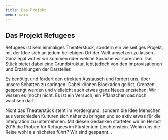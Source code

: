 ```yaml
---
title: Das Projekt
menu: main
---
```


## Das Projekt Refugees

Refugees ist kein einmaliges Theaterstück, sondern ein vielseitiges Projekt, mit der Idee sich an jedem beliebigen Ort der Welt umsetzen zu lassen. Ganz egal woher wir kommen oder welche Sprache wir sprechen. Das Stück bietet dabei eine Grundstruktur, lebt jedoch von den Improvisationen und Erzählungen der Darsteller.

Es benötigt und fördert den direkten Austausch und fordert uns, über unsere Schatten zu springen. Dabei können Blockaden gelöst, Grenzen gesprengt werden und vielleicht auch etwas ganz Neues entstehen. Wir wissen es (noch) nicht. 
Es ist ein Versuch, ein Pflänzchen das noch wachsen darf.

Nicht das Theaterstück steht im Vordergrund, sondern die Idee Menschen aus verschieden Kulturen sich näher zu bringen und so aktiv etwas für die Intergration zu unternehmen.
Mit diesen Gedanken starteten wir im Herbst 2015 die Proben für Refugees im Fürstentum Liechtenstein.
Wohin uns die Reise wohl als nächstes führt? Wir sind gespannt...  


